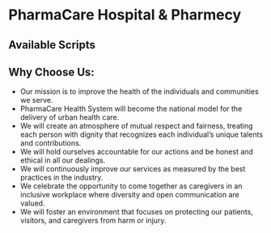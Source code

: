# PharmaCare Hospital & Pharmecy

## Available Scripts

## Why Choose Us:

- Our mission is to improve the health of the individuals and communities we serve.
-  PharmaCare Health System will become the national model for the delivery of urban health care.
-  We will create an atmosphere of mutual respect and fairness, treating each person with dignity that recognizes each individual’s     unique talents and contributions.
- We will hold ourselves accountable for our actions and be honest and ethical in all our dealings.
- We will continuously improve our services as measured by the best practices in the industry.
- We celebrate the opportunity to come together as caregivers in an inclusive workplace where diversity and open communication are valued.
- We will foster an environment that focuses on protecting our patients, visitors, and caregivers from harm or injury.